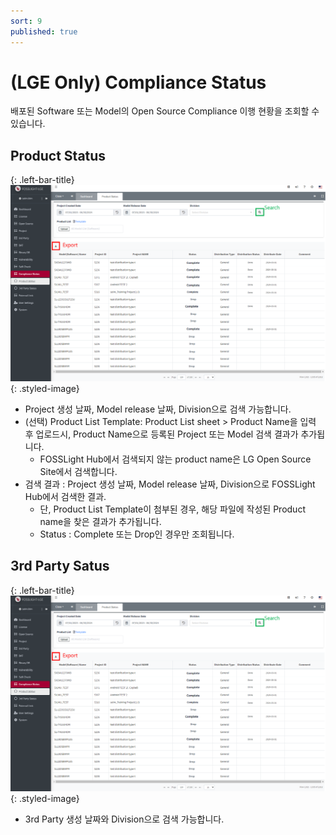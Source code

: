 ```yaml
---
sort: 9
published: true
---
```


# (LGE Only) Compliance Status 
배포된 Software 또는 Model의 Open Source Compliance 이행 현황을 조회할 수 있습니다. 

## Product Status
{: .left-bar-title}
![Project_Status](images/11_project_status.png){: .styled-image} 
- Project 생성 날짜, Model release 날짜, Division으로 검색 가능합니다. 
- (선택) Product List Template: Product List sheet > Product Name을 입력 후 업로드시, Product Name으로 등록된 Project 또는 Model 검색 결과가 추가됩니다.
    - FOSSLight Hub에서 검색되지 않는 product name은 LG Open Source Site에서 검색합니다. 
- 검색 결과 : Project 생성 날짜, Model release 날짜, Division으로 FOSSLight Hub에서 검색한 결과.
    - 단, Product List Template이 첨부된 경우, 해당 파일에 작성된 Product name을 찾은 결과가 추가됩니다.
    - Status : Complete 또는 Drop인 경우만 조회됩니다.


## 3rd Party Satus 
{: .left-bar-title}
![Project_Status](images/11_project_status.png){: .styled-image} 
- 3rd Party 생성 날짜와 Division으로 검색 가능합니다.